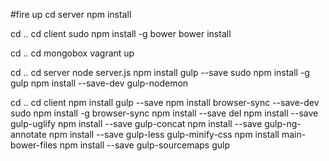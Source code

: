 #fire up
cd server
npm install

cd ..
cd client
sudo npm install -g bower
bower install

cd ..
cd mongobox
vagrant up

cd ..
cd server
node server.js
npm install gulp --save
sudo npm install -g gulp
npm install --save-dev gulp-nodemon

cd ..
cd client
npm install gulp --save
npm install browser-sync --save-dev
sudo npm install -g browser-sync
npm install --save del
npm install --save gulp-uglify
npm install --save gulp-concat
npm install --save gulp-ng-annotate
npm install --save gulp-less gulp-minify-css
npm install main-bower-files
npm install --save gulp-sourcemaps
gulp
